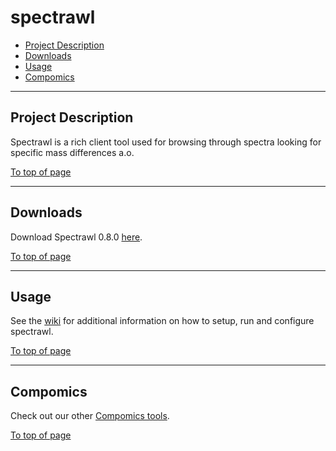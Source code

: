 # spectrawl

 * [Project Description](#project-description)
 * [Downloads](#downloads)
 * [Usage](#usage)
 * [Compomics](#compomics)

----

## Project Description

Spectrawl is a rich client tool used for browsing through spectra looking for specific mass differences a.o.

[To top of page](#spectrawl)

----

## Downloads

Download Spectrawl 0.8.0 [here](http://genesis.ugent.be/maven2/com/compomics/spectrawl/0.8.0/spectrawl-0.8.0.zip).

[To top of page](#spectrawl)

----

## Usage
See the [wiki](https://github.com/compomics/spectrawl/wiki) for additional information on how to setup, run and configure spectrawl.

[To top of page](#spectrawl)

----

## Compomics

Check out our other [Compomics tools](http://compomics.com/).

[To top of page](#spectrawl)
